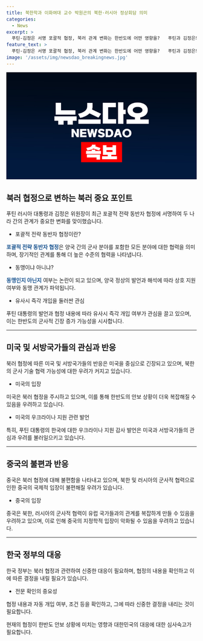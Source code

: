 ```yaml
---
title: 북한학과 이화여대 교수 박원곤의 북한·러시아 정상회담 의미
categories:
  - News
excerpt: >
  푸틴-김정은 서명 포괄적 협정, 북러 관계 변화는 한반도에 어떤 영향을?   푸틴과 김정은의 포괄적 전략 동반자 협정에서 북러 관계가 동맹으로 강화됐을 가능성을 북한학 전문가가 분석했다. 협정 내용이 불분명한 상황에서 미국과 서방국가들의 우려와 중국의 반응, 그리고 우리나라의 대응방안이 주목받고 있다. 또한, 이번 동맹으로 북한이 고립국가 이미지를 벗고 후방지원을 받을 수 있다는 측면과 관련해 분석이 이어졌다. (150자)
feature_text: >
  푸틴-김정은 서명 포괄적 협정, 북러 관계 변화는 한반도에 어떤 영향을?   푸틴과 김정은의 포괄적 전략 동반자 협정에서 북러 관계가 동맹으로 강화됐을 가능성을 북한학 전문가가 분석했다. 협정 내용이 불분명한 상황에서 미국과 서방국가들의 우려와 중국의 반응, 그리고 우리나라의 대응방안이 주목받고 있다. 또한, 이번 동맹으로 북한이 고립국가 이미지를 벗고 후방지원을 받을 수 있다는 측면과 관련해 분석이 이어졌다. (150자)
image: '/assets/img/newsdao_breakingnews.jpg'
---
```


<p><img src="/assets/img/newsdao_breakingnews.jpg" alt="firstkoreanews 속보" /></p>

<h2 data-ke-size="size26">북러 협정으로 변하는 북러 중요 포인트</h2>

<p data-ke-size="size16">푸틴 러시아 대통령과 김정은 위원장이 최근 포괄적 전략 동반자 협정에 서명하여 두 나라 간의 관계가 중요한 변화를 맞이했습니다.</p>

<ul>
    <li>포괄적 전략 동반자 협정이란?</li>
</ul>

<p data-ke-size="size16"><b><span style="color: #1a5490;">포괄적 전략 동반자 협정</span></b>은 양국 간의 군사 분야를 포함한 모든 분야에 대한 협력을 의미하며, 장기적인 관계를 통해 더 높은 수준의 협력을 나타냅니다.</p>

<ul>
    <li>동맹이냐 아니냐?</li>
</ul>

<p data-ke-size="size16"><b><span style="color: #1a5490;">동맹인지 아닌지</span></b> 여부는 논란이 되고 있으며, 양국 정상의 발언과 해석에 따라 상호 지원 여부와 동맹 관계가 파악됩니다.</p>

<ul>
    <li>유사시 즉각 개입을 둘러싼 관심</li>
</ul>

<p data-ke-size="size16">푸틴 대통령의 발언과 협정 내용에 따라 유사시 즉각 개입 여부가 관심을 끌고 있으며, 이는 한반도의 군사적 긴장 증가 가능성을 시사합니다.</p>

<hr>

<h2 data-ke-size="size26">미국 및 서방국가들의 관심과 반응</h2>

<p data-ke-size="size16">북러 협정에 따른 미국 및 서방국가들의 반응은 미국을 중심으로 긴장되고 있으며, 북한의 군사 기술 협력 가능성에 대한 우려가 커지고 있습니다.</p>

<ul>
    <li>미국의 입장</li>
</ul>

<p data-ke-size="size16">미국은 북러 협정을 주시하고 있으며, 이를 통해 한반도의 안보 상황이 더욱 복잡해질 수 있음을 우려하고 있습니다.</p>

<ul>
    <li>미국의 우크라이나 지원 관련 발언</li>
</ul>

<p data-ke-size="size16">특히, 푸틴 대통령의 한국에 대한 우크라이나 지원 감사 발언은 미국과 서방국가들의 관심과 우려를 불러일으키고 있습니다.</p>

<hr>

<h2 data-ke-size="size26">중국의 불편과 반응</h2>

<p data-ke-size="size16">중국은 북러 협정에 대해 불편함을 나타내고 있으며, 북한 및 러시아의 군사적 협력으로 인한 중국의 국제적 입장이 불편해질 우려가 있습니다.</p>

<ul>
    <li>중국의 입장</li>
</ul>

<p data-ke-size="size16">중국은 북한, 러시아의 군사적 협력이 유럽 국가들과의 관계를 복잡하게 만들 수 있음을 우려하고 있으며, 이로 인해 중국의 지정학적 입장이 악화될 수 있음을 우려하고 있습니다.</p>

<hr>

<h2 data-ke-size="size26">한국 정부의 대응</h2>

<p data-ke-size="size16">한국 정부는 북러 협정과 관련하여 신중한 대응이 필요하며, 협정의 내용을 확인하고 이에 따른 결정을 내릴 필요가 있습니다.</p>

<ul>
    <li>전문 확인의 중요성</li>
</ul>

<p data-ke-size="size16">협정 내용과 자동 개입 여부, 조건 등을 확인하고, 그에 따라 신중한 결정을 내리는 것이 필요합니다.</p>

<p data-ke-size="size16">현재의 협정이 한반도 안보 상황에 미치는 영향과 대한민국의 대응에 대한 심사숙고가 필요합니다.</p>

